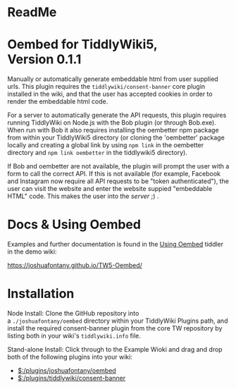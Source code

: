 ReadMe
======

Oembed for TiddlyWiki5, Version 0.1.1
=====================================

Manually or automatically generate embeddable html from user supplied urls. This plugin requires the `tiddlywiki/consent-banner` core plugin installed in the wiki, and that the user has accepted cookies in order to render the embeddable html code.

For a server to automatically generate the API requests, this plugin requires running TiddlyWiki on Node.js with the Bob plugin (or through Bob.exe). When run with Bob it also requires installing the oembetter npm package from within your TiddlyWiki5 directory (or cloning the 'oembetter' package locally and creating a global link by using `npm link` in the oembetter directory and `npm link oembetter` in the tiddlywiki5 directory).

If Bob and oembetter are not available, the plugin will prompt the user with a form to call the correct API. If this is not available (for example, Facebook and Instagram now require all API requests to be "token authenticated"), the user can visit the website and enter the website suppied "embeddable HTML" code.  This makes the user into the *server* ;) .

Docs & Using Oembed
============

Examples and further documentation is found in the [Using Oembed](https://joshuafontany.github.io/TW5-Oembed#Using%20Oembed) tiddler in the demo wiki:

<https://joshuafontany.github.io/TW5-Oembed/>

Installation
============

Node Install: Clone the GitHub repository into a `./joshuafontany/oembed` directory within your TiddlyWiki Plugins path, and install the required consent-banner plugin from the core TW repository by listing both in your wiki's `tiddlywiki.info` file.

Stand-alone Install: Click through to the Example Wioki and drag and drop both of the following plugins into your wiki:

-   [$:/plugins/joshuafontany/oembed](https://joshuafontany.github.io/TW5-Oembed#%24%3A%2Fplugins%2Fjoshuafontany%2Foembed)
-   [$:/plugins/tiddlywiki/consent-banner](https://joshuafontany.github.io/TW5-Oembed#%24%3A%2Fplugins%2Ftiddlywiki%2Fconsent-banner)